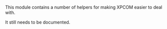 This module contains a number of helpers for making XPCOM easier to deal with.

It still needs to be documented.
